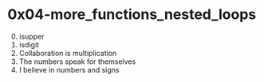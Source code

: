 <h1>0x04-more_functions_nested_loops</h1>

00. isupper<br>
01. isdigit<br>
02. Collaboration is multiplication<br>
03. The numbers speak for themselves<br>
04. I believe in numbers and signs<br>
